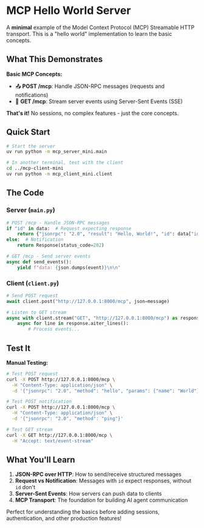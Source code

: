 # MCP Hello World Server

A **minimal** example of the Model Context Protocol (MCP) Streamable HTTP transport. This is a "hello world" implementation to learn the basic concepts.

## What This Demonstrates

**Basic MCP Concepts:**
- 📤 **POST /mcp**: Handle JSON-RPC messages (requests and notifications)
- 📡 **GET /mcp**: Stream server events using Server-Sent Events (SSE)

**That's it!** No sessions, no complex features - just the core concepts.

## Quick Start

```bash
# Start the server
uv run python -m mcp_server_mini.main

# In another terminal, test with the client
cd ../mcp-client-mini
uv run python -m mcp_client_mini.client
```

## The Code

### Server (`main.py`)
```python
# POST /mcp - Handle JSON-RPC messages
if "id" in data:  # Request expecting response
    return {"jsonrpc": "2.0", "result": "Hello, World!", "id": data["id"]}
else:  # Notification 
    return Response(status_code=202)

# GET /mcp - Send server events
async def send_events():
    yield f"data: {json.dumps(event)}\n\n"
```

### Client (`client.py`)
```python
# Send POST request
await client.post("http://127.0.0.1:8000/mcp", json=message)

# Listen to GET stream  
async with client.stream("GET", "http://127.0.0.1:8000/mcp") as response:
    async for line in response.aiter_lines():
        # Process events...
```

## Test It

**Manual Testing:**
```bash
# Test POST request
curl -X POST http://127.0.0.1:8000/mcp \
  -H "Content-Type: application/json" \
  -d '{"jsonrpc": "2.0", "method": "hello", "params": {"name": "World"}, "id": 1}'

# Test POST notification  
curl -X POST http://127.0.0.1:8000/mcp \
  -H "Content-Type: application/json" \
  -d '{"jsonrpc": "2.0", "method": "ping"}'

# Test GET stream
curl -X GET http://127.0.0.1:8000/mcp \
  -H "Accept: text/event-stream"
```

## What You'll Learn

1. **JSON-RPC over HTTP**: How to send/receive structured messages
2. **Request vs Notification**: Messages with `id` expect responses, without `id` don't
3. **Server-Sent Events**: How servers can push data to clients
4. **MCP Transport**: The foundation for building AI agent communication

Perfect for understanding the basics before adding sessions, authentication, and other production features!
